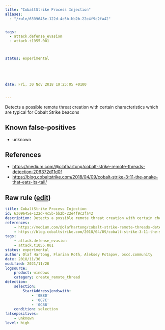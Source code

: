 ```yaml
---
title: "CobaltStrike Process Injection"
aliases:
  - "/rule/6309645e-122d-4c5b-bb2b-22e4f9c2fa42"


tags:
  - attack.defense_evasion
  - attack.t1055.001



status: experimental





date: Fri, 30 Nov 2018 10:25:05 +0100


---
```


Detects a possible remote threat creation with certain characteristics which are typical for Cobalt Strike beacons

<!--more-->


## Known false-positives

* unknown



## References

* https://medium.com/@olafhartong/cobalt-strike-remote-threads-detection-206372d11d0f
* https://blog.cobaltstrike.com/2018/04/09/cobalt-strike-3-11-the-snake-that-eats-its-tail/


## Raw rule ([edit](https://github.com/SigmaHQ/sigma/edit/master/rules/windows/create_remote_thread/sysmon_cobaltstrike_process_injection.yml))
```yaml
title: CobaltStrike Process Injection
id: 6309645e-122d-4c5b-bb2b-22e4f9c2fa42
description: Detects a possible remote threat creation with certain characteristics which are typical for Cobalt Strike beacons
references:
    - https://medium.com/@olafhartong/cobalt-strike-remote-threads-detection-206372d11d0f
    - https://blog.cobaltstrike.com/2018/04/09/cobalt-strike-3-11-the-snake-that-eats-its-tail/
tags:
    - attack.defense_evasion
    - attack.t1055.001
status: experimental
author: Olaf Hartong, Florian Roth, Aleksey Potapov, oscd.community
date: 2018/11/30
modified: 2021/11/20
logsource:
    product: windows
    category: create_remote_thread
detection:
    selection:
        StartAddress|endswith: 
            - '0B80'
            - '0C7C'
            - '0C88'
    condition: selection
falsepositives:
    - unknown
level: high


```

